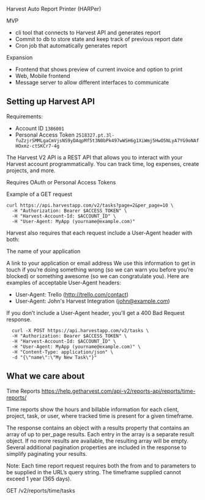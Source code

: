Harvest Auto Report Printer (HARPer)

MVP

- cli tool that connects to Harvest API and generates report
- Commit to db to store state and keep track of previous report date
- Cron job that automatically generates report

Expansion

- Frontend that shows preview of current invoice and option to print
- Web, Mobile frontend
- Message server to allow different interfaces to communicate


## Setting up Harvest API

Requirements: 

- Account ID
`1386001`
- Personal Access Token 
`2518327.pt.3l-fuZzjrSMMLgaCmVjsNS9yDAqpMf5t3N0bPk497wWSH6g1XiWmj5HwO5NLyA7YG9oNAfHOxmz-ctSKCr7-4g`

The Harvest V2 API is a REST API that allows you to interact with your 
Harvest account programmatically. You can track time, log expenses, create projects, and more.

Requires OAuth or Personal Access Tokens

Example of a GET request

```
curl https://api.harvestapp.com/v2/tasks?page=2&per_page=10 \
  -H "Authorization: Bearer $ACCESS_TOKEN" \
  -H "Harvest-Account-Id: $ACCOUNT_ID" \
  -H "User-Agent: MyApp (yourname@example.com)"
```

Harvest also requires that each request include a User-Agent header with both:

The name of your application

A link to your application or email address
We use this information to get in touch if you’re doing something wrong (so we can warn you before you’re blocked) or something awesome (so we can congratulate you). Here are examples of acceptable User-Agent headers:

- User-Agent: Trello (http://trello.com/contact)
- User-Agent: John's Harvest Integration (john@example.com)

If you don’t include a User-Agent header, you’ll get a 400 Bad Request response.

```
  curl -X POST https://api.harvestapp.com/v2/tasks \
  -H "Authorization: Bearer $ACCESS_TOKEN" \
  -H "Harvest-Account-Id: $ACCOUNT_ID" \
  -H "User-Agent: MyApp (yourname@example.com)" \
  -H "Content-Type: application/json" \
  -d "{\"name\":\"My New Task\"}"
```

## What we care about

Time Reports https://help.getharvest.com/api-v2/reports-api/reports/time-reports/

Time reports show the hours and billable information for each client, project, 
task, or user, where tracked time is present for a given timeframe.

The response contains an object with a results property that contains an array of 
up to per_page results. Each entry in the array is a separate result object. If no 
more results are available, the resulting array will be empty. 
Several additional pagination properties are included in the response to simplify paginating your results.

Note: Each time report request requires both the from and to parameters to be supplied 
in the URL’s query string. The timeframe supplied cannot exceed 1 year (365 days).

GET /v2/reports/time/tasks
